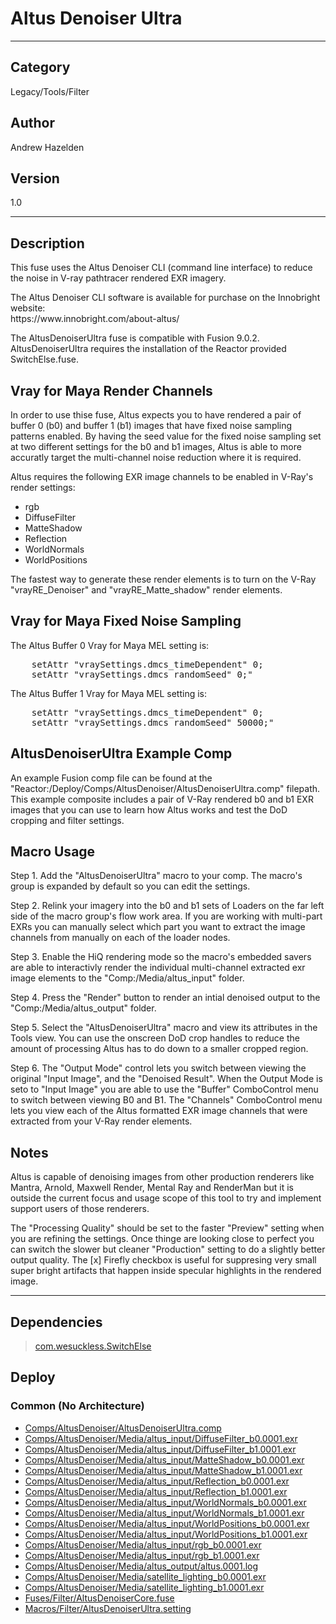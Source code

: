 # Altus Denoiser Ultra
___

## Category
Legacy/Tools/Filter

## Author
Andrew Hazelden

## Version
1.0

___

## Description
<p>This fuse uses the Altus Denoiser CLI (command line interface) to reduce the noise in V-ray pathtracer rendered EXR imagery.</p>

<p>The Altus Denoiser CLI software is available for purchase on the Innobright website:<br>
https://www.innobright.com/about-altus/</p>

<p>The AltusDenoiserUltra fuse is compatible with Fusion 9.0.2. AltusDenoiserUltra requires the installation of the Reactor provided SwitchElse.fuse.</p>

<h2>Vray for Maya Render Channels</h2>

<p>In order to use thise fuse, Altus expects you to have rendered a pair of buffer 0 (b0) and buffer 1 (b1) images that have fixed noise sampling patterns enabled. By having the seed value for the fixed noise sampling set at two different settings for the b0 and b1 images, Altus is able to more accuratly target the multi-channel noise reduction where it is required.</p>

<p>Altus requires the following EXR image channels to be enabled in V-Ray's render settings:</p>

<ul>
	<li>rgb</li>
	<li>DiffuseFilter</li>
	<li>MatteShadow</li>
	<li>Reflection</li>
	<li>WorldNormals</li>
	<li>WorldPositions</li>
</ul>

<p>The fastest way to generate these render elements is to turn on the V-Ray "vrayRE_Denoiser" and "vrayRE_Matte_shadow" render elements.</p>



<h2>Vray for Maya Fixed Noise Sampling</h2>

<p>The Altus Buffer 0 Vray for Maya MEL setting is:</p>

<pre>
	setAttr "vraySettings.dmcs_timeDependent" 0;
	setAttr "vraySettings.dmcs_randomSeed" 0;"
</pre>


<p>The Altus Buffer 1 Vray for Maya MEL setting is:</p>

<pre>
	setAttr "vraySettings.dmcs_timeDependent" 0;
	setAttr "vraySettings.dmcs_randomSeed" 50000;"
</pre>



<h2>AltusDenoiserUltra Example Comp</h2>

<p>An example Fusion comp file can be found at the "Reactor:/Deploy/Comps/AltusDenoiser/AltusDenoiserUltra.comp" filepath. This example composite includes a pair of V-Ray rendered b0 and b1 EXR images that you can use to learn how Altus works and test the DoD cropping and filter settings.</p>



<h2>Macro Usage</h2>

<p>Step 1. Add the "AltusDenoiserUltra" macro to your comp. The macro's group is expanded by default so you can edit the settings.</p>

<p>Step 2. Relink your imagery into the b0 and b1 sets of Loaders on the far left side of the macro group's flow work area. If you are working with multi-part EXRs you can manually select which part you want to extract the image channels from manually on each of the loader nodes.</p>

<p>Step 3. Enable the HiQ rendering mode so the macro's embedded savers are able to interactivly render the individual multi-channel extracted exr image elements to the "Comp:/Media/altus_input" folder.</p>

<p>Step 4. Press the "Render" button to render an intial denoised output to the "Comp:/Media/altus_output" folder.<p>

<p>Step 5. Select the "AltusDenoiserUltra" macro and view its attributes in the Tools view. You can use the onscreen DoD crop handles to reduce the amount of processing Altus has to do down to a smaller cropped region.</p>

<p>Step 6. The "Output Mode" control lets you switch between viewing the original "Input Image", and the "Denoised Result". When the Output Mode is seto to "Input Image" you are able to use the "Buffer" ComboControl menu to switch between viewing B0 and B1. The "Channels" ComboControl menu lets you view each of the Altus formatted EXR image channels that were extracted from your V-Ray render elements.</p> 


<h2>Notes</h2>

<p>Altus is capable of denoising images from other production renderers like Mantra, Arnold, Maxwell Render, Mental Ray and RenderMan but it is outside the current focus and usage scope of this tool to try and implement support users of those renderers.</p>

<p>The "Processing Quality" should be set to the faster "Preview" setting when you are refining the settings. Once thinge are looking close to perfect you can switch the slower but cleaner "Production" setting to do a slightly better output quality. The &#91;x&#93; Firefly checkbox is useful for suppresing very small super bright artifacts that happen inside specular highlights in the rendered image.</p>

___

## Dependencies

> [com.wesuckless.SwitchElse](com.wesuckless.SwitchElse.md ':class=button')  
## Deploy

### Common (No Architecture)

<ul>
<li><a href="https://gitlab.com/WeSuckLess/Reactor/-/blob/master/Atoms/com.AndrewHazelden.AltusDenoiserUltra/Comps/AltusDenoiser/AltusDenoiserUltra.comp?ref_type=heads">Comps/AltusDenoiser/AltusDenoiserUltra.comp</a></li>
<li><a href="https://gitlab.com/WeSuckLess/Reactor/-/blob/master/Atoms/com.AndrewHazelden.AltusDenoiserUltra/Comps/AltusDenoiser/Media/altus_input/DiffuseFilter_b0.0001.exr?ref_type=heads">Comps/AltusDenoiser/Media/altus_input/DiffuseFilter_b0.0001.exr</a></li>
<li><a href="https://gitlab.com/WeSuckLess/Reactor/-/blob/master/Atoms/com.AndrewHazelden.AltusDenoiserUltra/Comps/AltusDenoiser/Media/altus_input/DiffuseFilter_b1.0001.exr?ref_type=heads">Comps/AltusDenoiser/Media/altus_input/DiffuseFilter_b1.0001.exr</a></li>
<li><a href="https://gitlab.com/WeSuckLess/Reactor/-/blob/master/Atoms/com.AndrewHazelden.AltusDenoiserUltra/Comps/AltusDenoiser/Media/altus_input/MatteShadow_b0.0001.exr?ref_type=heads">Comps/AltusDenoiser/Media/altus_input/MatteShadow_b0.0001.exr</a></li>
<li><a href="https://gitlab.com/WeSuckLess/Reactor/-/blob/master/Atoms/com.AndrewHazelden.AltusDenoiserUltra/Comps/AltusDenoiser/Media/altus_input/MatteShadow_b1.0001.exr?ref_type=heads">Comps/AltusDenoiser/Media/altus_input/MatteShadow_b1.0001.exr</a></li>
<li><a href="https://gitlab.com/WeSuckLess/Reactor/-/blob/master/Atoms/com.AndrewHazelden.AltusDenoiserUltra/Comps/AltusDenoiser/Media/altus_input/Reflection_b0.0001.exr?ref_type=heads">Comps/AltusDenoiser/Media/altus_input/Reflection_b0.0001.exr</a></li>
<li><a href="https://gitlab.com/WeSuckLess/Reactor/-/blob/master/Atoms/com.AndrewHazelden.AltusDenoiserUltra/Comps/AltusDenoiser/Media/altus_input/Reflection_b1.0001.exr?ref_type=heads">Comps/AltusDenoiser/Media/altus_input/Reflection_b1.0001.exr</a></li>
<li><a href="https://gitlab.com/WeSuckLess/Reactor/-/blob/master/Atoms/com.AndrewHazelden.AltusDenoiserUltra/Comps/AltusDenoiser/Media/altus_input/WorldNormals_b0.0001.exr?ref_type=heads">Comps/AltusDenoiser/Media/altus_input/WorldNormals_b0.0001.exr</a></li>
<li><a href="https://gitlab.com/WeSuckLess/Reactor/-/blob/master/Atoms/com.AndrewHazelden.AltusDenoiserUltra/Comps/AltusDenoiser/Media/altus_input/WorldNormals_b1.0001.exr?ref_type=heads">Comps/AltusDenoiser/Media/altus_input/WorldNormals_b1.0001.exr</a></li>
<li><a href="https://gitlab.com/WeSuckLess/Reactor/-/blob/master/Atoms/com.AndrewHazelden.AltusDenoiserUltra/Comps/AltusDenoiser/Media/altus_input/WorldPositions_b0.0001.exr?ref_type=heads">Comps/AltusDenoiser/Media/altus_input/WorldPositions_b0.0001.exr</a></li>
<li><a href="https://gitlab.com/WeSuckLess/Reactor/-/blob/master/Atoms/com.AndrewHazelden.AltusDenoiserUltra/Comps/AltusDenoiser/Media/altus_input/WorldPositions_b1.0001.exr?ref_type=heads">Comps/AltusDenoiser/Media/altus_input/WorldPositions_b1.0001.exr</a></li>
<li><a href="https://gitlab.com/WeSuckLess/Reactor/-/blob/master/Atoms/com.AndrewHazelden.AltusDenoiserUltra/Comps/AltusDenoiser/Media/altus_input/rgb_b0.0001.exr?ref_type=heads">Comps/AltusDenoiser/Media/altus_input/rgb_b0.0001.exr</a></li>
<li><a href="https://gitlab.com/WeSuckLess/Reactor/-/blob/master/Atoms/com.AndrewHazelden.AltusDenoiserUltra/Comps/AltusDenoiser/Media/altus_input/rgb_b1.0001.exr?ref_type=heads">Comps/AltusDenoiser/Media/altus_input/rgb_b1.0001.exr</a></li>
<li><a href="https://gitlab.com/WeSuckLess/Reactor/-/blob/master/Atoms/com.AndrewHazelden.AltusDenoiserUltra/Comps/AltusDenoiser/Media/altus_output/altus.0001.log?ref_type=heads">Comps/AltusDenoiser/Media/altus_output/altus.0001.log</a></li>
<li><a href="https://gitlab.com/WeSuckLess/Reactor/-/blob/master/Atoms/com.AndrewHazelden.AltusDenoiserUltra/Comps/AltusDenoiser/Media/satellite_lighting_b0.0001.exr?ref_type=heads">Comps/AltusDenoiser/Media/satellite_lighting_b0.0001.exr</a></li>
<li><a href="https://gitlab.com/WeSuckLess/Reactor/-/blob/master/Atoms/com.AndrewHazelden.AltusDenoiserUltra/Comps/AltusDenoiser/Media/satellite_lighting_b1.0001.exr?ref_type=heads">Comps/AltusDenoiser/Media/satellite_lighting_b1.0001.exr</a></li>
<li><a href="https://gitlab.com/WeSuckLess/Reactor/-/blob/master/Atoms/com.AndrewHazelden.AltusDenoiserUltra/Fuses/Filter/AltusDenoiserCore.fuse?ref_type=heads">Fuses/Filter/AltusDenoiserCore.fuse</a></li>
<li><a href="https://gitlab.com/WeSuckLess/Reactor/-/blob/master/Atoms/com.AndrewHazelden.AltusDenoiserUltra/Macros/Filter/AltusDenoiserUltra.setting?ref_type=heads">Macros/Filter/AltusDenoiserUltra.setting</a></li>
</ul>
